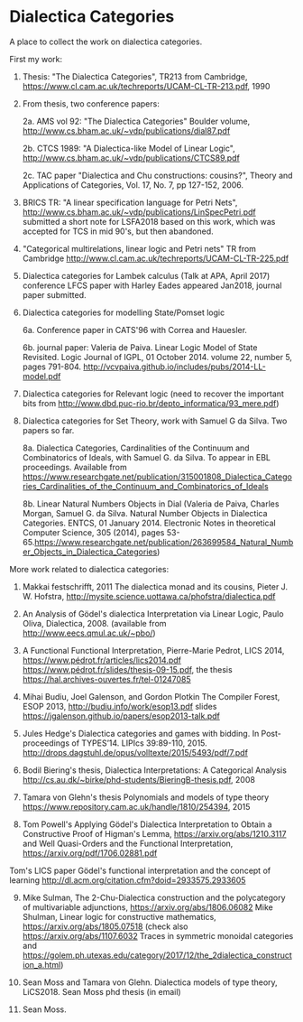 # Dialectica Categories
A place to collect the work on dialectica categories. 

First my work:

1. Thesis: "The Dialectica Categories", TR213 from Cambridge, https://www.cl.cam.ac.uk/techreports/UCAM-CL-TR-213.pdf, 1990

2. From thesis, two conference papers:

    2a. AMS vol 92: "The Dialectica Categories" Boulder volume, http://www.cs.bham.ac.uk/~vdp/publications/dial87.pdf

    2b. CTCS 1989: "A Dialectica-like Model of Linear Logic", http://www.cs.bham.ac.uk/~vdp/publications/CTCS89.pdf
 
    2c. TAC paper "Dialectica and Chu constructions: cousins?", Theory and Applications of Categories, Vol. 17, No. 7, pp 127-152, 2006.

3. BRICS TR: "A linear specification language for Petri Nets", http://www.cs.bham.ac.uk/~vdp/publications/LinSpecPetri.pdf
   submitted a short note for LSFA2018 based on this work, which was accepted for TCS in mid 90's, but then abandoned.

4. "Categorical multirelations, linear logic and Petri nets" TR from Cambridge http://www.cl.cam.ac.uk/techreports/UCAM-CL-TR-225.pdf

5. Dialectica categories for Lambek calculus (Talk at APA, April 2017)
   conference LFCS paper with Harley Eades appeared Jan2018, journal paper submitted.

6. Dialectica categories for modelling State/Pomset logic

   6a. Conference paper in CATS'96 with Correa and Hauesler.

   6b. journal paper: Valeria de Paiva. Linear Logic Model of State Revisited. Logic Journal of IGPL, 01 October 2014. volume 22, number 5, pages 791-804. http://vcvpaiva.github.io/includes/pubs/2014-LL-model.pdf

7. Dialectica categories for Relevant logic (need to recover the important bits from http://www.dbd.puc-rio.br/depto_informatica/93_mere.pdf)

8. Dialectica categories for Set Theory, work with Samuel G da Silva. Two papers so far.

   8a. Dialectica Categories, Cardinalities of the Continuum and Combinatorics of Ideals, with Samuel G. da Silva.
   To appear in EBL proceedings. Available from https://www.researchgate.net/publication/315001808_Dialectica_Categories_Cardinalities_of_the_Continuum_and_Combinatorics_of_Ideals

   8b. Linear Natural Numbers Objects in Dial (Valeria de Paiva, Charles Morgan, Samuel G. da Silva. Natural Number Objects in    Dialectica Categories. ENTCS, 01 January 2014. Electronic Notes in theoretical Computer Science, 305 (2014), pages 53-65.https://www.researchgate.net/publication/263699584_Natural_Number_Objects_in_Dialectica_Categories)


More work related to dialectica categories:

1. Makkai festschrifft, 2011
The dialectica monad and its cousins, Pieter J. W. Hofstra, 
http://mysite.science.uottawa.ca/phofstra/dialectica.pdf

2. An Analysis of Gödel's dialectica Interpretation via Linear Logic, Paulo Oliva, Dialectica, 2008.
(available from http://www.eecs.qmul.ac.uk/~pbo/)

3. A Functional Functional Interpretation, Pierre-Marie Pedrot, LICS 2014, https://www.pédrot.fr/articles/lics2014.pdf
https://www.pédrot.fr/slides/thesis-09-15.pdf, the thesis https://hal.archives-ouvertes.fr/tel-01247085

4. Mihai Budiu, Joel Galenson, and Gordon Plotkin
The Compiler Forest, ESOP 2013, http://budiu.info/work/esop13.pdf
slides https://jgalenson.github.io/papers/esop2013-talk.pdf

5. Jules Hedge's Dialectica categories and games with bidding. In Post-proceedings of TYPES’14. LIPIcs 39:89-110, 2015. http://drops.dagstuhl.de/opus/volltexte/2015/5493/pdf/7.pdf

6. Bodil Biering's thesis, Dialectica Interpretations: A Categorical Analysis http://cs.au.dk/~birke/phd-students/BieringB-thesis.pdf, 2008

7. Tamara von Glehn's thesis Polynomials and models of type theory https://www.repository.cam.ac.uk/handle/1810/254394, 2015

8. Tom Powell's  Applying Gödel's Dialectica Interpretation to Obtain a Constructive Proof of Higman's Lemma, https://arxiv.org/abs/1210.3117 and Well Quasi-Orders and the Functional Interpretation, https://arxiv.org/pdf/1706.02881.pdf

Tom's LICS paper 	Gödel's functional interpretation and the concept of learning http://dl.acm.org/citation.cfm?doid=2933575.2933605

9. Mike Sulman, The 2-Chu-Dialectica construction and the polycategory of multivariable adjunctions, https://arxiv.org/abs/1806.06082
   Mike Shulman, Linear logic for constructive mathematics, https://arxiv.org/abs/1805.07518
   (check also https://arxiv.org/abs/1107.6032 Traces in symmetric monoidal categories and 
   https://golem.ph.utexas.edu/category/2017/12/the_2dialectica_construction_a.html)
   
  
10. Sean Moss and Tamara von Glehn. Dialectica models of type theory, LiCS2018.
Sean Moss phd thesis (in email)
11. Sean Moss.
